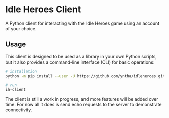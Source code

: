 # Idle Heroes Client

A Python client for interacting with the Idle Heroes game using an account of your choice.

## Usage
This client is designed to be used as a library in your own Python scripts, but it also provides a command-line interface (CLI) for basic operations:
```bash
# installation
python -m pip install --user -U https://github.com/yntha/idleheroes.git

# run
ih-client
```

The client is still a work in progress, and more features will be added over time. For now all it does is send echo requests to the server to demonstrate connectivity.
